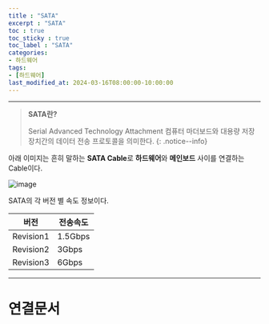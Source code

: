 ```yaml
---
title : "SATA"
excerpt : "SATA"
toc : true
toc_sticky : true
toc_label : "SATA"
categories:
- 하드웨어
tags:
- [하드웨어]
last_modified_at: 2024-03-16T08:00:00-10:00:00
---
```

  
---
  
> **SATA란?**  
>
> Serial Advanced Technology Attachment
> 컴퓨터 마더보드와 대용량 저장장치간의 데이터 전송 프로토콜을 의미한다. 
{: .notice--info}  

 아래 이미지는 흔히 말하는 **SATA Cable**로 **하드웨어**와 **메인보드** 사이를 연결하는 Cable이다.
  
![image](../../assets/images/SATA3Cable.png)

 SATA의 각 버전 별 속도 정보이다.

| 버전        | 전송속도    |
| --------- | ------- |
| Revision1 | 1.5Gbps |
| Revision2 | 3Gbps   |
| Revision3 | 6Gbps   |
  
---
  
# 연결문서
